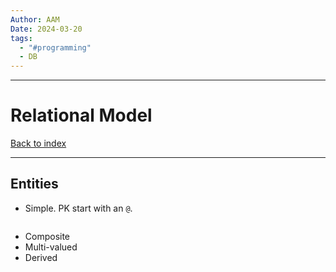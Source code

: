 ```yaml
---
Author: AAM
Date: 2024-03-20
tags:
  - "#programming"
  - DB
---
```


---
# Relational Model

[Back to index](../../DATABASES.md)

---

## Entities

- Simple. PK start with an `@`.
```Relatio
```
- Composite
- Multi-valued
- Derived